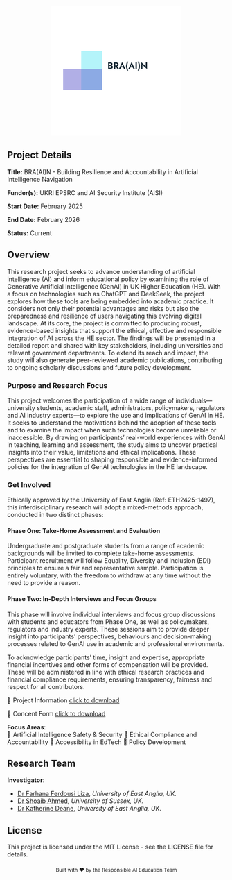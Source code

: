 
<p align="center">
  <img src="img/block_logo.png" alt="Project Logo" width="300"> </p>
  
  
<!--  *A research project funded by [EPSRC](https://epsrc.ukri.org/) and [AISI](https://www.aisi.gov.uk/)*  

  ![GitHub last commit](https://img.shields.io/github/last-commit/your-repo/your-project?color=5bc0be)
  ![License](https://img.shields.io/badge/license-MIT-blue) -->


## Project Details

**Title:** BRA(AI)N - Building Resilience and Accountability in Artificial Intelligence Navigation

**Funder(s):** UKRI EPSRC and AI Security Institute (AISI)

**Start Date:** February 2025

**End Date:** February 2026

**Status:** Current




## Overview
<!-- **Investigating trustworthy AI systems for education** through resilience enhancement against adversarial attacks, biases, and environmental uncertainties while ensuring transparent decision-making. -->


This research project seeks to advance understanding of artificial intelligence (AI) and inform educational policy by examining the role of Generative Artificial Intelligence (GenAI) in UK Higher Education (HE). With a focus on technologies such as ChatGPT and DeekSeek, the project explores how these tools are being embedded into academic practice. It considers not only their potential advantages and risks but also the preparedness and resilience of users navigating this evolving digital landscape.
At its core, the project is committed to producing robust, evidence-based insights that support the ethical, effective and responsible integration of AI across the HE sector. The findings will be presented in a detailed report and shared with key stakeholders, including universities and relevant government departments. To extend its reach and impact, the study will also generate peer-reviewed academic publications, contributing to ongoing scholarly discussions and future policy development.

### Purpose and Research Focus
This project welcomes the participation of a wide range of individuals—university students, academic staff, administrators, policymakers, regulators and AI industry experts—to explore the use and implications of GenAI in HE. It seeks to understand the motivations behind the adoption of these tools and to examine the impact when such technologies become unreliable or inaccessible.
By drawing on participants’ real-world experiences with GenAI in teaching, learning and assessment, the study aims to uncover practical insights into their value, limitations and ethical implications. These perspectives are essential to shaping responsible and evidence-informed policies for the integration of GenAI technologies in the HE landscape.

### Get Involved
Ethically approved by the University of East Anglia (Ref: ETH2425-1497), this interdisciplinary research will adopt a mixed-methods approach, conducted in two distinct phases:

#### Phase One: Take-Home Assessment and Evaluation
Undergraduate and postgraduate students from a range of academic backgrounds will be invited to complete take-home assessments. Participant recruitment will follow Equality, Diversity and Inclusion (EDI) principles to ensure a fair and representative sample. Participation is entirely voluntary, with the freedom to withdraw at any time without the need to provide a reason.

#### Phase Two: In-Depth Interviews and Focus Groups
This phase will involve individual interviews and focus group discussions with students and educators from Phase One, as well as policymakers, regulators and industry experts. These sessions aim to provide deeper insight into participants’ perspectives, behaviours and decision-making processes related to GenAI use in academic and professional environments.

To acknowledge participants’ time, insight and expertise, appropriate financial incentives and other forms of compensation will be provided. These will be administered in line with ethical research practices and financial compliance requirements, ensuring transparency, fairness and respect for all contributors.

🔹 Project Information [click to download]()

🔹 Concent Form [click to download]()


<!-- 
### Key Objectives
✔ **Robustness**: Improve artificial intelligence reliability in dynamic educational environments  
✔ **Accountability**: Develop transparent decision support frameworks  
✔ **Impact**: Test systems in real-world skill development scenarios  
-->

**Focus Areas**:  
🔹 Artificial Intelligence Safety & Security
🔹 Ethical Compliance and Accountability
🔹 Accessibility in EdTech
🔹 Policy Development

<!--
## Get Involved
We welcome collaborations from researchers and educators!

📧 Contact: f.liza@uea.ac.uk
📢 Follow: @ProjectTwitterHandle

Would you be interested in contributing? Reach out via email!
-->

<!--
## 🛠 Methodology  
### **Technical Approach**  
- **Adversarial Training**: Stress-testing AI models against perturbations.  
- **Explainability Tools**: SHAP, LIME, or custom interpretability modules.  
- **Evaluation** Controlled educational experiments.
-->


## Research Team
<!-- **Co-Lead Investigator**:  -->

**Investigator**: 
- [Dr Farhana Ferdousi Liza](https://research-portal.uea.ac.uk/en/persons/farhana-ferdousi-liza-fhea), *University of East Anglia, UK.* 
- [Dr Shoaib Ahmed](https://profiles.sussex.ac.uk/p590456-shoaib-ahmed/professional), *University of Sussex, UK.*
- [Dr Katherine Deane](https://research-portal.uea.ac.uk/en/persons/katherine-deane), *University of East Anglia, UK.*




<!--
## Partners
<p align="center"> <a href="https://epsrc.ukri.org/"> <img src="img/UKRI.png" alt="UKRI EPSRC" height="50"> </a> &nbsp;&nbsp;&nbsp; <a href="https://www.aisi.gov.uk/"> <img src="img/AISI.svg" alt="AISI" height="50"> </a> &nbsp;&nbsp;&nbsp; <a href="https://www.microsoft.com/en-us/research/"> <img src="img/MS.png" alt="Microsoft" height="70"> </a> &nbsp;&nbsp;&nbsp; </p>

Grant Support: EPSRC/AISI Grant #YYYYY
-->

## License

This project is licensed under the MIT License - see the LICENSE file for details.

<p align="center"> <sub>Built with ❤️ by the Responsible AI Education Team</sub> </p> 



